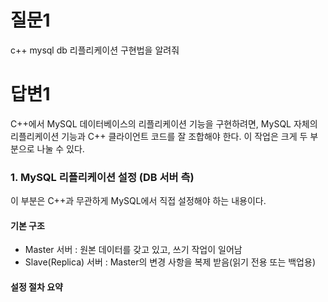 # 질문1
c++ mysql db 리플리케이션 구현법을 알려줘

# 답변1
C++에서 MySQL 데이터베이스의 리플리케이션 기능을 구현하려면, MySQL 자체의 리플리케이션 기능과 
C++ 클라이언트 코드를 잘 조합해야 한다. 이 작업은 크게 두 부분으로 나눌 수 있다.

### 1. MySQL 리플리케이션 설정 (DB 서버 측)
이 부분은 C++과 무관하게 MySQL에서 직접 설정해야 하는 내용이다.

#### 기본 구조
* Master 서버 : 원본 데이터를 갖고 있고, 쓰기 작업이 일어남
* Slave(Replica) 서버 : Master의 변경 사항을 복제 받음(읽기 전용 또는 백업용)

#### 설정 절차 요약



